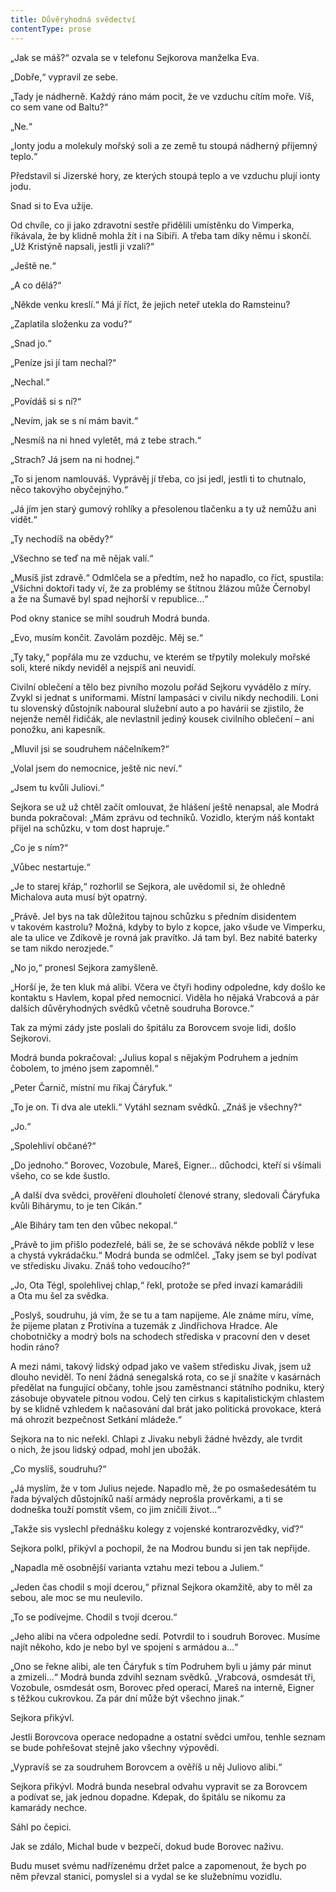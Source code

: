 ```yaml
---
title: Důvěryhodná svědectví
contentType: prose
---
```


<section>

„Jak se máš?“ ozvala se v telefonu Sejkorova manželka Eva.

„Dobře,“ vypravil ze sebe.

„Tady je nádherně. Každý ráno mám pocit, že ve vzduchu cítím moře. Víš, co sem vane od Baltu?“

„Ne.“

„Ionty jodu a molekuly mořský soli a ze země tu stoupá nádherný příjemný teplo.“

Představil si Jizerské hory, ze kterých stoupá teplo a ve vzduchu plují ionty jodu.

Snad si to Eva užije.

Od chvíle, co ji jako zdravotní sestře přidělili umístěnku do Vimperka, říkávala, že by klidně mohla žít i na Sibiři. A třeba tam díky němu i skončí. „Už Kristýně napsali, jestli ji vzali?“

„Ještě ne.“

„A co dělá?“

„Někde venku kreslí.“ Má jí říct, že jejich neteř utekla do Ram­steinu?

„Zaplatila složenku za vodu?“

„Snad jo.“

„Peníze jsi jí tam nechal?“

„Nechal.“

„Povídáš si s ní?“

„Nevím, jak se s ní mám bavit.“

„Nesmíš na ni hned vyletět, má z tebe strach.“

„Strach? Já jsem na ni hodnej.“

„To si jenom namlouváš. Vyprávěj jí třeba, co jsi jedl, jestli ti to chutnalo, něco takovýho obyčejnýho.“

„Já jím jen starý gumový rohlíky a přesolenou tlačenku a ty už nemůžu ani vidět.“

„Ty nechodíš na obědy?“

„Všechno se teď na mě nějak valí.“

„Musíš jíst zdravě.“ Odmlčela se a předtím, než ho napadlo, co říct, spustila: „Všichni doktoři tady ví, že za problémy se štítnou žlázou může Černobyl a že na Šumavě byl spad nejhorší v republice…“

Pod okny stanice se mihl soudruh Modrá bunda.

„Evo, musím končit. Zavolám pozdějc. Měj se.“

„Ty taky,“ popřála mu ze vzduchu, ve kterém se třpytily molekuly mořské soli, které nikdy neviděl a nejspíš ani neuvidí.

</section>

<section>

Civilní oblečení a tělo bez pivního mozolu pořád Sejkoru vyvádělo z míry. Zvykl si jednat s uniformami. Místní lampasáci v civilu nikdy nechodili. Loni tu slovenský důstojník naboural služební auto a po havárii se zjistilo, že nejenže neměl řidičák, ale nevlastnil jediný kousek civilního oblečení – ani ponožku, ani kapesník.

„Mluvil jsi se soudruhem náčelníkem?“

„Volal jsem do nemocnice, ještě nic neví.“

„Jsem tu kvůli Juliovi.“

Sejkora se už už chtěl začít omlouvat, že hlášení ještě nenapsal, ale Modrá bunda pokračoval: „Mám zprávu od techniků. Vozidlo, kterým náš kontakt přijel na schůzku, v tom dost hapruje.“

„Co je s ním?“

„Vůbec nestartuje.“

„Je to starej křáp,“ rozhorlil se Sejkora, ale uvědomil si, že ohledně Michalova auta musí být opatrný.

„Právě. Jel bys na tak důležitou tajnou schůzku s předním disidentem v takovém kastrolu? Možná, kdyby to bylo z kopce, jako všude ve Vimperku, ale ta ulice ve Zdíkově je rovná jak pravítko. Já tam byl. Bez nabité baterky se tam nikdo nerozjede.“

„No jo,“ pronesl Sejkora zamyšleně.

„Horší je, že ten kluk má alibi. Včera ve čtyři hodiny odpoledne, kdy došlo ke kontaktu s Havlem, kopal před nemocnicí. Viděla ho nějaká Vrabcová a pár dalších důvěryhodných svědků včetně soudruha Borovce.“

Tak za mými zády jste poslali do špitálu za Borovcem svoje lidi, došlo Sejkorovi.

Modrá bunda pokračoval: „Julius kopal s nějakým Podruhem a jedním čobolem, to jméno jsem zapomněl.“

„Peter Čarnič, místní mu říkaj Čáryfuk.“

„To je on. Ti dva ale utekli.“ Vytáhl seznam svědků. „Znáš je všechny?“

„Jo.“

„Spolehliví občané?“

„Do jednoho.“ Borovec, Vozobule, Mareš, Eigner… důchodci, kteří si všímali všeho, co se kde šustlo.

„A další dva svědci, prověření dlouholetí členové strany, sledovali Čáryfuka kvůli Bihárymu, to je ten Cikán.“

„Ale Biháry tam ten den vůbec nekopal.“

„Právě to jim přišlo podezřelé, báli se, že se schovává někde poblíž v lese a chystá vykrádačku.“ Modrá bunda se odmlčel. „Taky jsem se byl podívat ve středisku Jivaku. Znáš toho vedoucího?“

„Jo, Ota Tégl, spolehlivej chlap,“ řekl, protože se před invazí kamarádili a Ota mu šel za svědka.

„Poslyš, soudruhu, já vím, že se tu a tam napijeme. Ale známe míru, víme, že pijeme platan z Protivína a tuzemák z Jindřichova Hradce. Ale chobotničky a modrý bols na schodech střediska v pracovní den v deset hodin ráno?

A mezi námi, takový lidský odpad jako ve vašem středisku Jivak, jsem už dlouho neviděl. To není žádná senegalská rota, co se jí snažíte v kasárnách předělat na fungující občany, tohle jsou zaměstnanci státního podniku, který zásobuje obyvatele pitnou vodou. Celý ten cirkus s kapitalistickým chlastem by se klidně vzhledem k načasování dal brát jako politická provokace, která má ohrozit bezpečnost Setkání mládeže.“

Sejkora na to nic neřekl. Chlapi z Jivaku nebyli žádné hvězdy, ale tvrdit o nich, že jsou lidský odpad, mohl jen ubožák.

„Co myslíš, soudruhu?“

„Já myslím, že v tom Julius nejede. Napadlo mě, že po osmašedesátém tu řada bývalých důstojníků naší armády neprošla prověrkami, a ti se dodneška touží pomstít všem, co jim zničili život…“

„Takže sis vyslechl přednášku kolegy z vojenské kontrarozvědky, viď?“

Sejkora polkl, přikývl a pochopil, že na Modrou bundu si jen tak nepřijde.

„Napadla mě osobnější varianta vztahu mezi tebou a Juliem.“

„Jeden čas chodil s mojí dcerou,“ přiznal Sejkora okamžitě, aby to měl za sebou, ale moc se mu neulevilo.

„To se podívejme. Chodil s tvojí dcerou.“

„Jeho alibi na včera odpoledne sedí. Potvrdil to i soudruh Borovec. Musíme najít někoho, kdo je nebo byl ve spojení s armádou a…“

„Ono se řekne alibi, ale ten Čáryfuk s tím Podruhem byli u jámy pár minut a zmizeli…“ Modrá bunda zdvihl seznam svědků. „Vrabcová, osmdesát tři, Vozobule, osmdesát osm, Borovec před operací, Mareš na interně, Eigner s těžkou cukrovkou. Za pár dní může být všechno jinak.“

Sejkora přikývl.

Jestli Borovcova operace nedopadne a ostatní svědci umřou, tenhle seznam se bude pohřešovat stejně jako všechny výpovědi.

„Vypravíš se za soudruhem Borovcem a ověříš u něj Juliovo alibi.“

Sejkora přikývl. Modrá bunda nesebral odvahu vypravit se za Borovcem a podívat se, jak jednou dopadne. Kdepak, do špitálu se nikomu za kamarády nechce.

Sáhl po čepici.

Jak se zdálo, Michal bude v bezpečí, dokud bude Borovec naživu.

Budu muset svému nadřízenému držet palce a zapomenout, že bych po něm převzal stanici, pomyslel si a vydal se ke služebnímu vozidlu.

</section>
